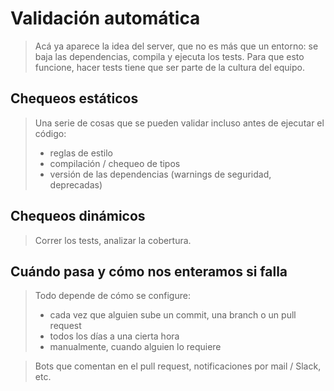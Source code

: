 # Validación automática

> Acá ya aparece la idea del server, que no es más que un entorno: se baja las dependencias, compila y ejecuta los tests. Para que esto funcione, hacer tests tiene que ser parte de la cultura del equipo.

## Chequeos estáticos

> Una serie de cosas que se pueden validar incluso antes de ejecutar el código: 
> * reglas de estilo
> * compilación / chequeo de tipos
> * versión de las dependencias (warnings de seguridad, deprecadas)

## Chequeos dinámicos

> Correr los tests, analizar la cobertura.

## Cuándo pasa y cómo nos enteramos si falla

> Todo depende de cómo se configure:
> * cada vez que alguien sube un commit, una branch o un pull request
> * todos los días a una cierta hora
> * manualmente, cuando alguien lo requiere

> Bots que comentan en el pull request, notificaciones por mail / Slack, etc.
